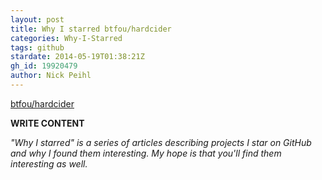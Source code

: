 ```yaml
---
layout: post
title: Why I starred btfou/hardcider
categories: Why-I-Starred
tags: github
stardate: 2014-05-19T01:38:21Z
gh_id: 19920479
author: Nick Peihl
---
```


[btfou/hardcider](star.repo.html_url)

**WRITE CONTENT**

*"Why I starred" is a series of articles describing projects I star on GitHub and why I found them interesting. My hope is that you'll find them interesting as well.*

